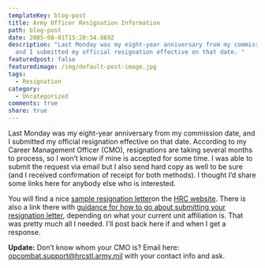 ```yaml
---
templateKey: blog-post
title: Army Officer Resignation Information
path: blog-post
date: 2005-08-01T15:20:34.869Z
description: "Last Monday was my eight-year anniversary from my commission date,
  and I submitted my official resignation effective on that date. "
featuredpost: false
featuredimage: /img/default-post-image.jpg
tags:
  - Resignation
category:
  - Uncategorized
comments: true
share: true
---
```

<!--StartFragment-->

Last Monday was my eight-year anniversary from my commission date, and I submitted my official resignation effective on that date. According to my Career Management Officer (CMO), resignations are taking several months to process, so I won’t know if mine is accepted for some time. I was able to submit the request via email but I also send hard copy as well to be sure (and I received confirmation of receipt for both methods). I thought I’d share some links here for anybody else who is interested.

You will find a nice [sample resignation letter](https://www.hrc.army.mil/site/reserve/soldierservices/guidance/resignletter.htm)on the [HRC website](https://www.hrc.army.mil/). There is also a link there with [guidance for how to go about submitting your resignation letter](https://www.hrc.army.mil/site/reserve/soldierservices/guidance/resignation.htm), depending on what your current unit affiliation is. That was pretty much all I needed. I’ll post back here if and when I get a response.

**Update:** Don’t know whom your CMO is? Email here: [opcombat.support@hrcstl.army.mil](http://ardalis.com/mailto:opcombat.support@hrcstl.army.mil) with your contact info and ask.

<!--EndFragment-->
